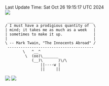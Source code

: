 Last Update Time: 
Sat Oct 26 19:15:17 UTC 2024
<br>![](https://img.shields.io/badge/%E5%A4%A7%E5%AE%B6-%E5%AE%89%E5%AE%89-green)<br>
```
 _______________________________________
/ I must have a prodigious quantity of  \
| mind; it takes me as much as a week   |
| sometimes to make it up.              |
|                                       |
\ -- Mark Twain, "The Innocents Abroad" /
 ---------------------------------------
        \   ^__^
         \  (oo)\_______
            (__)\       )\/\
                ||----w |
                ||     ||
```
![](https://github-readme-stats.vercel.app/api?username=chenlitw)
![](https://github-readme-stats.vercel.app/api/top-langs/?username=chenlitw)
